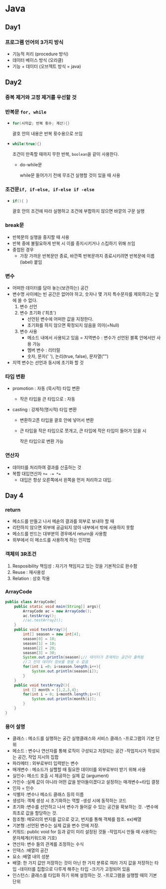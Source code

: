# Java

## Day1

### 프로그램 언어의 3가지 방식

- 기능적 처리 (procedure 방식)
- 데이터 베이스 방식 (오라클)
- 기능 + 데이터 (오브젝트 방식  = java)

## Day2

### 중복 제거와 고정 제거를 우선할 것

### 반복문 ``for, while``

- ```java
  for(시작값; 반복 횟수; 계산){}
  ```

  괄호 안의 내용은 반복 횟수용으로 쓰임

- ```java
  while(true){}
  ```

  조건이 만족할 때까지 무한 반복, `boolean`을 같이 사용한다.

  - do-while문

    while문 들어가기 전에 무조건 실행할 것이 있을 때 사용

### 조건문``if, if-else, if-else if -else``

- ```java
  if(){ }
  ```

  괄호 안의 조건에 따라 실행하고 조건에 부합하지 않으면 바깥의 구문 실행

### break문

- 반복문의 실행을 중지할 때 사용
- 반복 중에 불필요하게 반복 시 이를 중지시키거나 스킵하기 위해 쓰임
- 중첩된 경우
  - 가장 가까운 반복문만 종료, 바깐쪽 반복문까지 종료시키려면 반복문에 이름(label) 붙임

### 변수

- 어떠한 데이터를 담아 놓는(보관하는) 공간
- 변수명 사이에는 빈 공간은 없어야 하고, 숫자나 몇 가지 특수문자를 제외하고는 앞에 쓸 수 없다.
  1. 변수 선언
  2. 변수 초기화 ('최초')
     - 선언된 변수에 어떠한 값을 지정한다.
     - 초기화를 하지 않으면 확정되지 않음을 의미(=Null)
  3. 변수 사용
     - 메소드 내에서 사용되고 있음 = 지역변수  : 변수가 선언된 블록 안에서만 사용 가능
     - 멤버 변수  : 리터럴
     - 숫자, 문자(' '), 논리(true, false), 문자열("")
- 지역 변수는 선언과 동시에 초기화 할 것

### 타입 변환

- promotion  : 자동 (묵시적) 타입 변환

  - 작은 타입을 큰 타입으로 : 자동

- casting : 강제적(명시적) 타입 변환

  - 변환하고픈 타입을 괄호 안에 넣어서 변환

  - 큰 타입을 작은 타입으로 쪼개고, 큰 타입에 작은 타입이 들어가 있을 시 

    작은 타입으로 변환 가능

### 연산자

- 데이터를 처리하여 결과를 산출하는 것
- 복합 대입연산자 `+= -= *=` 
  - 대입은 항상 오른쪽에서 왼쪽을 먼저 처리하고 대입.

## Day 4

### return

- 메소드를 만들고 나서 메솓의 결과를 외부로 보내야 할 때
- 리턴하지 않으면 외부에 공급되지 않아 내부에서 밖에 사용하지 못함
- 메소드를 만드는 대부분의 경우에서 return을 사용함
- 외부에서 이 메소드를 사용하게 하는 인지법

### 객체의 3R조건

1. Resposibility 책임성 : 자기가 책임지고 있는 것을 기본적으로 완수함
2. Reuse : 재사용성
3. Relation  : 상호 작용

### ArrayCode

```java
public class ArrayCode{
    public static void main(String[] args){
        ArrayCode ac = new ArrayCode();
        ac.testArray();
        //ac.testArray2();
    }
    public void testArray(){
    	int[] season = new int[4];
        season[0] = 10;
        season[1] = 10;
        season[2] = 20;
        season[3] = 30;
        System.out.println(season);// 데이터가 존재하는 공간이 출력됨
        //그 안의 데이터 정보를 얻을 수 없음
        for(int i =0; i<season.length;i++){
            System.out.println(season[i]);
        }
    }
    public void testArray2(){
        int [] month = {1,2,3,4};
        for(int i = 0; i<month.length;i++){
            System.out.println(month[i]);
        }
    }
}
```



### 용어 설명

- 클래스 : 메소드를 실행하는 공간 실행클래스와 서비스 클래스
  	 		-프로그램의 기본 단위
- 메소드 : 변수나 연산자를 통해 로직이 구성되고 저장되는 공간
  	 		-작업지시가 작성되는 공간, 작업 지시의 집합
- 파라메터 : 외부로부터 입력받는 변수
- 매개변수 : 메소드가 실핼할 때 필요한 데이터를 외부로부터 받기 위해 사용
- 실인수: 메소드 호출 시 제공하는 실제 값 (argument)
- 가인수 :실제 값이 아니라 어떤 값을 받아들이겠다고 설정하는 매개변수=타입 결정
- 인자 = 인수
- 식별자 :변수나 메소드 클래스 등의 이름
- 생성자: 객체 생성 시 초기화하는 역할
  	 		-생성 시에 동작하는 코드
- 초기화 :변수를 선언하고 나서 변수가 들어갈 수 있는 공간을 확보하는 것.
  	 		-변수에 최초로 값을 할당하는 것.
- 참조형: 메모리의 번지를 값으로 갖고, 번지를 통해 객체를 참조. ex)배열
- 기본형 :선언된 변수는 실제 값을 변수 안에 저장.
- 키워드: public void for 등과 같이 미리 설정된 것들
  	 		-작업지시 만들 때 사용하는 문자체계(키워드와 기호)
- 연산자: 변수 들의 관계를 조정하는 수식
- 인덱스 :배열의 공간
- 요소 :배열 내의 성분
- 배열: 한 가지 값만 저장하는 것이 아닌 한 가지 분류로 여러 가지 값을 저장하는 타입
  	 		-데이터를 집합으로 다루게 해주는 타입
  	 		-크기가 고정되어 있음
- 인스턴스: 클래스를 타입화 하기 위해 설정하는 것.
  	 		-프로그램을 실행할 때의 기본 단위